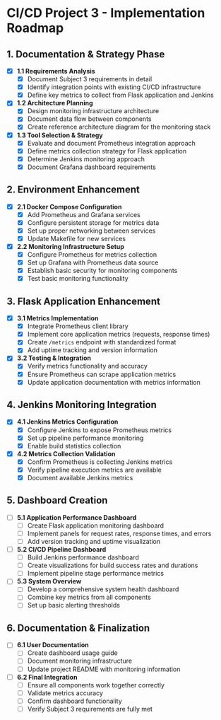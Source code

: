 # CI/CD Project 3 - Implementation Roadmap

## 1. Documentation & Strategy Phase

- [x] **1.1 Requirements Analysis**
  - [x] Document Subject 3 requirements in detail
  - [x] Identify integration points with existing CI/CD infrastructure
  - [x] Define key metrics to collect from Flask application and Jenkins

- [x] **1.2 Architecture Planning**
  - [x] Design monitoring infrastructure architecture
  - [x] Document data flow between components
  - [x] Create reference architecture diagram for the monitoring stack

- [x] **1.3 Tool Selection & Strategy**
  - [x] Evaluate and document Prometheus integration approach
  - [x] Define metrics collection strategy for Flask application
  - [x] Determine Jenkins monitoring approach
  - [x] Document Grafana dashboard requirements

## 2. Environment Enhancement

- [x] **2.1 Docker Compose Configuration**
  - [x] Add Prometheus and Grafana services
  - [x] Configure persistent storage for metrics data
  - [x] Set up proper networking between services
  - [x] Update Makefile for new services

- [x] **2.2 Monitoring Infrastructure Setup**
  - [x] Configure Prometheus for metrics collection
  - [x] Set up Grafana with Prometheus data source
  - [x] Establish basic security for monitoring components
  - [x] Test basic monitoring functionality

## 3. Flask Application Enhancement

- [x] **3.1 Metrics Implementation**
  - [x] Integrate Prometheus client library
  - [x] Implement core application metrics (requests, response times)
  - [x] Create `/metrics` endpoint with standardized format
  - [x] Add uptime tracking and version information

- [x] **3.2 Testing & Integration**
  - [x] Verify metrics functionality and accuracy
  - [x] Ensure Prometheus can scrape application metrics
  - [x] Update application documentation with metrics information

## 4. Jenkins Monitoring Integration

- [x] **4.1 Jenkins Metrics Configuration**
  - [x] Configure Jenkins to expose Prometheus metrics
  - [x] Set up pipeline performance monitoring
  - [x] Enable build statistics collection

- [x] **4.2 Metrics Collection Validation**
  - [x] Confirm Prometheus is collecting Jenkins metrics
  - [x] Verify pipeline execution metrics are available
  - [x] Document available Jenkins metrics

## 5. Dashboard Creation

- [ ] **5.1 Application Performance Dashboard**
  - [ ] Create Flask application monitoring dashboard
  - [ ] Implement panels for request rates, response times, and errors
  - [ ] Add version tracking and uptime visualization

- [ ] **5.2 CI/CD Pipeline Dashboard**
  - [ ] Build Jenkins performance dashboard
  - [ ] Create visualizations for build success rates and durations
  - [ ] Implement pipeline stage performance metrics

- [ ] **5.3 System Overview**
  - [ ] Develop a comprehensive system health dashboard
  - [ ] Combine key metrics from all components
  - [ ] Set up basic alerting thresholds

## 6. Documentation & Finalization

- [ ] **6.1 User Documentation**
  - [ ] Create dashboard usage guide
  - [ ] Document monitoring infrastructure
  - [ ] Update project README with monitoring information

- [ ] **6.2 Final Integration**
  - [ ] Ensure all components work together correctly
  - [ ] Validate metrics accuracy
  - [ ] Confirm dashboard functionality
  - [ ] Verify Subject 3 requirements are fully met